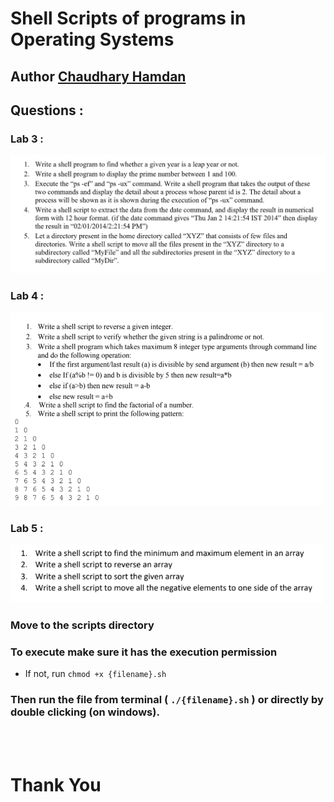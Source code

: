 # Shell Scripts of programs in Operating Systems
## Author <a href="https://chaudharyhamdan.me/">Chaudhary Hamdan </a><br>
## Questions : 
### Lab 3 :
<img src="https://github.com/hamdan-codes/shell-scripts/blob/main/1.PNG?raw=true" alt="Lab 1 Questions" width="600"><br>
### Lab 4 :
<img src="https://github.com/hamdan-codes/shell-scripts/blob/main/2.PNG?raw=true" alt="Lab 1 Questions" width="500"><br>
### Lab 5 :
<img src="https://github.com/hamdan-codes/shell-scripts/blob/main/3.PNG?raw=true" alt="Lab 1 Questions" width="500"><br>
### Move to the scripts directory 
### To execute make sure it has the execution permission 
- If not, run `chmod +x {filename}.sh` <br>
### Then run the file from terminal ( `./{filename}.sh` ) or directly by double clicking (on windows).<br>
<br><br>
# Thank You

